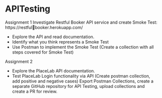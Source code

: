 # APITesting
Assignment 1
Investigate Restful Booker API service and create Smoke Test: https://restfulbooker.herokuapp.com/
- Explore the API and read documentation.
- Identify what you think represents a Smoke Test
- Use Postman to implement the Smoke Test (Create a collection with all steps 
covered for Smoke Test)

Assignment 2
- Explore the PlaceLab API documentation.
- Test PlaceLab Login functionality via API (Create postman collection, add positive 
and negative cases)
Export Postman Collections, create a separate GitHub repository for API Testing, 
upload collections and create a PR for review.
